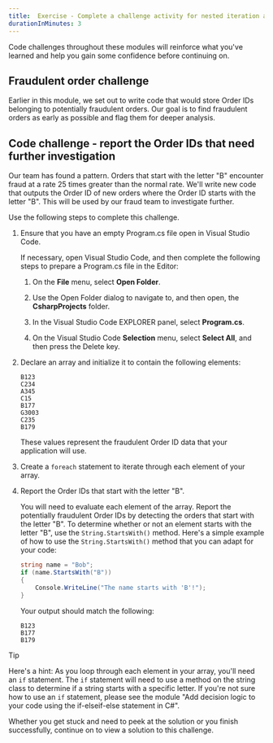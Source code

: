 ```yaml
---
title:  Exercise - Complete a challenge activity for nested iteration and selection statements
durationInMinutes: 3
---
```

Code challenges throughout these modules will reinforce what you've learned and help you gain some confidence before continuing on.

## Fraudulent order challenge

Earlier in this module, we set out to write code that would store Order IDs belonging to potentially fraudulent orders. Our goal is to find fraudulent orders as early as possible and flag them for deeper analysis.

## Code challenge - report the Order IDs that need further investigation

Our team has found a pattern. Orders that start with the letter "B" encounter fraud at a rate 25 times greater than the normal rate. We'll write new code that outputs the Order ID of new orders where the Order ID starts with the letter "B". This will be used by our fraud team to investigate further.

Use the following steps to complete this challenge.

1. Ensure that you have an empty Program.cs file open in Visual Studio Code.

    If necessary, open Visual Studio Code, and then complete the following steps to prepare a Program.cs file in the Editor:

    1. On the **File** menu, select **Open Folder**.

    1. Use the Open Folder dialog to navigate to, and then open, the **CsharpProjects** folder.

    1. In the Visual Studio Code EXPLORER panel, select **Program.cs**.

    1. On the Visual Studio Code **Selection** menu, select **Select All**, and then press the Delete key.

1. Declare an array and initialize it to contain the following elements:

    ```Output
    B123
    C234
    A345
    C15
    B177
    G3003
    C235
    B179
    ```

    These values represent the fraudulent Order ID data that your application will use.

1. Create a `foreach` statement to iterate through each element of your array.

1. Report the Order IDs that start with the letter "B".

    You will need to evaluate each element of the array. Report the potentially fraudulent Order IDs by detecting the orders that start with the letter "B". To determine whether or not an element starts with the letter "B", use the `String.StartsWith()` method. Here's a simple example of how to use the `String.StartsWith()` method that you can adapt for your code:

    ```c#
    string name = "Bob";
    if (name.StartsWith("B"))
    {
        Console.WriteLine("The name starts with 'B'!");
    }
    ```

    Your output should match the following:

    ```Output
    B123
    B177
    B179
    ```

> [!TIP]
> Here's a hint: As you loop through each element in your array, you'll need an `if` statement. The `if` statement will need to use a method on the string class to determine if a string starts with a specific letter. If you're not sure how to use an `if` statement, please see the module "Add decision logic to your code using the if-elseif-else statement in C#".

Whether you get stuck and need to peek at the solution or you finish successfully, continue on to view a solution to this challenge.

